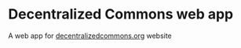 # Decentralized Commons web app

A web app for [decentralizedcommons.org](http://decentralizedcommons.org) website


